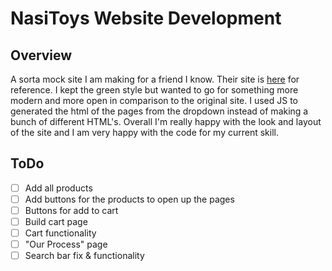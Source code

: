 # NasiToys Website Development

## Overview
A sorta mock site I am making for a friend I know. Their site is [here](https://nasitoys.com/) for reference. I kept the green style but wanted to go for something more modern and more open in comparison to the original site. I used JS to generated the html of the pages from the dropdown instead of making a bunch of different HTML's. Overall I'm really happy with the look and layout of the site and I am very happy with the code for my current skill. 

## ToDo 
- [ ] Add all products 
- [ ] Add buttons for the products to open up the pages 
- [ ] Buttons for add to cart 
- [ ] Build cart page
- [ ] Cart functionality
- [ ] "Our Process" page
- [ ] Search bar fix & functionality
